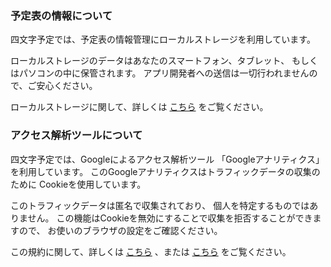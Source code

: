 ### 予定表の情報について

四文字予定では、予定表の情報管理にローカルストレージを利用しています。

ローカルストレージのデータはあなたのスマートフォン、タブレット、
もしくはパソコンの中に保管されます。
アプリ開発者への送信は一切行われませんので、ご安心ください。

ローカルストレージに関して、詳しくは
[こちら](https://www.w3schools.com/html/html5_webstorage.asp)
をご覧ください。

### アクセス解析ツールについて

四文字予定では、Googleによるアクセス解析ツール
「Googleアナリティクス」を利用しています。
このGoogleアナリティクスはトラフィックデータの収集のために
Cookieを使用しています。

このトラフィックデータは匿名で収集されており、
個人を特定するものではありません。
この機能はCookieを無効にすることで収集を拒否することができますので、
お使いのブラウザの設定をご確認ください。

この規約に関して、詳しくは
[こちら](https://www.google.com/analytics/terms/jp.html)
、または
[こちら](https://policies.google.com/technologies/partner-sites?hl=ja)
をご覧ください。